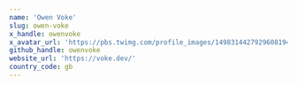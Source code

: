 ```yaml
---
name: 'Owen Voke'
slug: owen-voke
x_handle: owenvoke
x_avatar_url: 'https://pbs.twimg.com/profile_images/1498314427929608194/SWtS_fMH_200x200.jpg'
github_handle: owenvoke
website_url: 'https://voke.dev/'
country_code: gb
---
```

